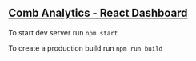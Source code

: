 ## [Comb Analytics - React Dashboard](https://demo.combanalytics.com/) 

To start dev server run
``npm start``

To create a production build run 
``npm run build``